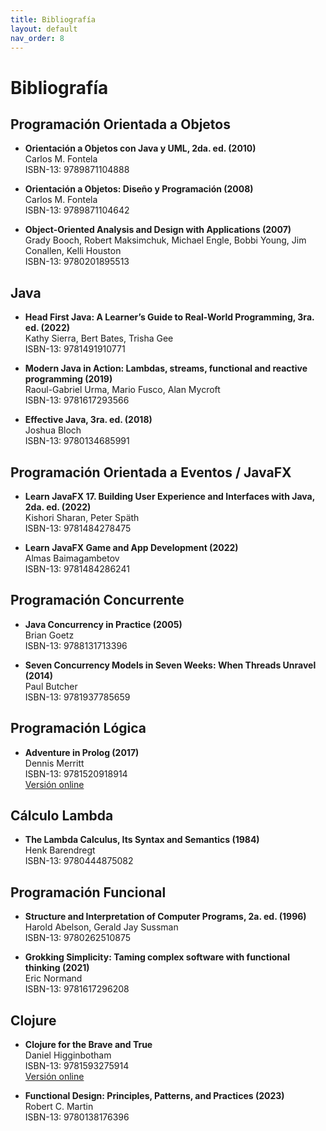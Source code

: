 ```yaml
---
title: Bibliografía
layout: default
nav_order: 8
---
```


# Bibliografía

## Programación Orientada a Objetos

-  **Orientación a Objetos con Java y UML, 2da. ed. (2010)**
   <br>Carlos M. Fontela
   <br>ISBN-13: 9789871104888

-  **Orientación a Objetos: Diseño y Programación (2008)**
   <br>Carlos M. Fontela
   <br>ISBN-13: 9789871104642

-  **Object-Oriented Analysis and Design with Applications (2007)**
   <br>Grady Booch, Robert Maksimchuk, Michael Engle, Bobbi Young, Jim Conallen, Kelli Houston
   <br>ISBN-13: 9780201895513

## Java

-  **Head First Java: A Learner’s Guide to Real-World Programming, 3ra. ed. (2022)**
   <br>Kathy Sierra, Bert Bates, Trisha Gee
   <br>ISBN-13: 9781491910771

-  **Modern Java in Action: Lambdas, streams, functional and reactive programming (2019)**
   <br>Raoul-Gabriel Urma, Mario Fusco, Alan Mycroft
   <br>ISBN-13: 9781617293566

-  **Effective Java, 3ra. ed. (2018)**
   <br>Joshua Bloch
   <br>ISBN-13: 9780134685991

## Programación Orientada a Eventos / JavaFX

-  **Learn JavaFX 17. Building User Experience and Interfaces with Java, 2da. ed. (2022)**
   <br>Kishori Sharan, Peter Späth
   <br>ISBN-13: 9781484278475

-  **Learn JavaFX Game and App Development (2022)**
   <br>Almas Baimagambetov
   <br>ISBN-13: 9781484286241

## Programación Concurrente

-  **Java Concurrency in Practice (2005)**
   <br>Brian Goetz
   <br>ISBN-13: 9788131713396

-  **Seven Concurrency Models in Seven Weeks: When Threads Unravel (2014)**
   <br>Paul Butcher
   <br>ISBN-13: 9781937785659

## Programación Lógica

-  **Adventure in Prolog (2017)**
   <br>Dennis Merritt
   <br>ISBN-13: 9781520918914
   <br>[Versión online](http://www.amzi.com/AdventureInProlog/index.php)

## Cálculo Lambda

-  **The Lambda Calculus, Its Syntax and Semantics (1984)**
   <br>Henk Barendregt
   <br>ISBN-13: 9780444875082

## Programación Funcional

-  **Structure and Interpretation of Computer Programs, 2a. ed. (1996)**
   <br>Harold Abelson, Gerald Jay Sussman
   <br>ISBN-13: 9780262510875

-  **Grokking Simplicity: Taming complex software with functional thinking (2021)**
   <br>Eric Normand
   <br>ISBN-13: 9781617296208

## Clojure

-  **Clojure for the Brave and True**
   <br> Daniel Higginbotham
   <br> ISBN-13:  9781593275914
   <br>[Versión online](https://www.braveclojure.com/clojure-for-the-brave-and-true/)

-  **Functional Design: Principles, Patterns, and Practices (2023)**
   <br>Robert C. Martin
   <br>ISBN-13: 9780138176396


<!--
-  **Head First Design Patterns: Building Extensible and Maintainable Object-Oriented Software, 2da. ed. (2021)**
   <br>Eric Freeman, Elisabeth Robson
   <br>ISBN-13: 9781492078005

-  **Test-Driven Java Development, 2da. ed. (2018)**
   <br>Alex Garcia, Viktor Farcic
   <br>ISBN-13: 9781788836111

-  **Software Engineering with UML (2018)**
   <br>Bhuvan Unhelkar
   <br>ISBN-13: 9781138297432

-  **UML: Modelado de software para profesionales (2011)**
   <br>Carlos M. Fontela
   <br>ISBN-13: 9789871609222

-  **Clean Code (2008)**
   <br>Robert C. Martin
   <br>ISBN-13: 9780132350884

-  **Code Complete (2004)**
   <br>Steve McConnell
   <br>ISBN-13: 9780735619678

-  **Agile Software Development, Principles, Patterns, and Practices (2003)**
   <br>Robert C. Martin
   <br>ISBN-13: 9780135974445

-  **Design Patterns: Elements of Reusable Object-Oriented Software (1994)**
   <br>Erich Gamma, Richard Helm, Ralph Johnson, John Vlissides
   <br>ISBN-13: 9780201633610

-->
